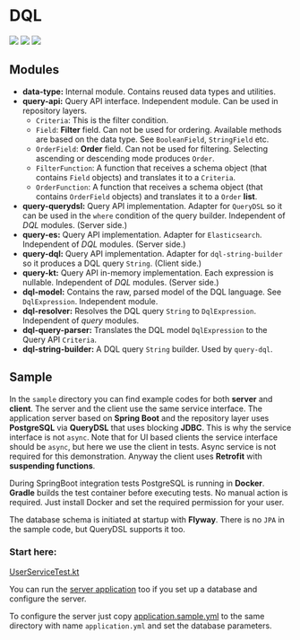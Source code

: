 # DQL

[<img src="https://img.shields.io/maven-central/v/com.farcsal.dql/data-type.svg?label=latest%20release"/>](https://central.sonatype.com/namespace/com.farcsal.dql)
[<img src="https://img.shields.io/github/license/fzoli/dql-kotlin"/>](https://github.com/fzoli/dql-kotlin/blob/main/LICENSE)
[<img src="https://github.com/fzoli/dql-kotlin/workflows/Test/badge.svg"/>](https://github.com/fzoli/dql-kotlin/actions/workflows/test.yml)

## Modules

- **data-type:** Internal module. Contains reused data types and utilities.
- **query-api:** Query API interface. Independent module. Can be used in repository layers.
  - `Criteria`: This is the filter condition.
  - `Field`: **Filter** field. Can not be used for ordering. Available methods are based on the data type. See `BooleanField`, `StringField` etc.
  - `OrderField`: **Order** field. Can not be used for filtering. Selecting ascending or descending mode produces `Order`.
  - `FilterFunction`: A function that receives a schema object (that contains `Field` objects) and translates it to a `Criteria`.
  - `OrderFunction`: A function that receives a schema object (that contains `OrderField` objects) and translates it to a `Order` **list**.
- **query-querydsl:** Query API implementation. Adapter for `QueryDSL` so it can be used in the `where` condition of the query builder. Independent of *DQL* modules. (Server side.)
- **query-es:** Query API implementation. Adapter for `Elasticsearch`. Independent of *DQL* modules. (Server side.)
- **query-dql:** Query API implementation. Adapter for `dql-string-builder` so it produces a DQL query `String`. (Client side.)
- **query-kt:** Query API in-memory implementation. Each expression is nullable. Independent of *DQL* modules. (Server side.)
- **dql-model:** Contains the raw, parsed model of the DQL language. See `DqlExpression`. Independent module.
- **dql-resolver:** Resolves the DQL query `String` to `DqlExpression`. Independent of *query* modules.
- **dql-query-parser:** Translates the DQL model `DqlExpression` to the Query API `Criteria`.
- **dql-string-builder:** A DQL query `String` builder. Used by `query-dql`.

## Sample

In the `sample` directory you can find example codes for both **server** and **client**.
The server and the client use the same service interface.
The application server based on **Spring Boot** and the repository layer uses **PostgreSQL** via **QueryDSL** that uses blocking **JDBC**.
This is why the service interface is not `async`.
Note that for UI based clients the service interface should be `async`, but here we use the client in tests.
Async service is not required for this demonstration.
Anyway the client uses **Retrofit** with **suspending functions**.

During SpringBoot integration tests PostgreSQL is running in **Docker**.
**Gradle** builds the test container before executing tests.
No manual action is required. Just install Docker and set the required permission for your user.

The database schema is initiated at startup with **Flyway**.
There is no `JPA` in the sample code, but QueryDSL supports it too.

### Start here:
[UserServiceTest.kt](https://github.com/fzoli/dql-kotlin/blob/main/sample/sample-app/src/test/kotlin/com/farcsal/sample/service/UserServiceTest.kt)

You can run the [server application](https://github.com/fzoli/dql-kotlin/blob/main/sample/sample-app/src/main/kotlin/com/farcsal/sample/Application.kt) too if you set up a database and configure the server.

To configure the server just copy [application.sample.yml](https://github.com/fzoli/dql-kotlin/blob/main/sample/sample-app/application.sample.yml) to the same directory with name `application.yml` and set the database parameters.
